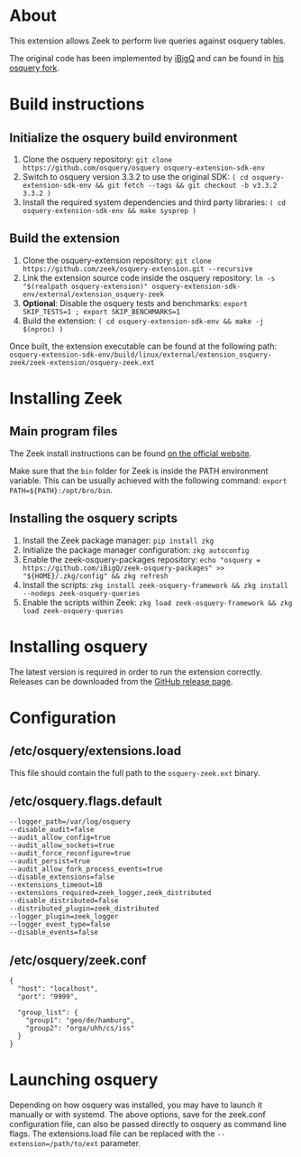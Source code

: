 # About

This extension allows Zeek to perform live queries against osquery tables.

The original code has been implemented by [iBigQ](https://github.com/iBigQ) and can be found in [his osquery fork](https://github.com/iBigQ/osquery).

# Build instructions

## Initialize the osquery build environment
1. Clone the osquery repository: `git clone https://github.com/osquery/osquery osquery-extension-sdk-env`
2. Switch to osquery version 3.3.2 to use the original SDK: `( cd osquery-extension-sdk-env && git fetch --tags && git checkout -b v3.3.2 3.3.2 )`
3. Install the required system dependencies and third party libraries: `( cd osquery-extension-sdk-env && make sysprep )`

## Build the extension
1. Clone the osquery-extension repository: `git clone https://github.com/zeek/osquery-extension.git --recursive`
2. Link the extension source code inside the osquery repository: `ln -s "$(realpath osquery-extension)" osquery-extension-sdk-env/external/extension_osquery-zeek`
3. **Optional**: Disable the osquery tests and benchmarks: `export SKIP_TESTS=1 ; export SKIP_BENCHMARKS=1`
4. Build the extension: `( cd osquery-extension-sdk-env && make -j $(nproc) )`

Once built, the extension executable can be found at the following path: `osquery-extension-sdk-env/build/linux/external/extension_osquery-zeek/zeek-extension/osquery-zeek.ext`

# Installing Zeek
## Main program files
The Zeek install instructions can be found [on the official website](https://zeek.org/download/packages.html).

Make sure that the `bin` folder for Zeek is inside the PATH environment variable. This can be usually achieved with the following command: `export PATH=${PATH}:/opt/bro/bin`.

## Installing the osquery scripts
1. Install the Zeek package manager: `pip install zkg`
2. Initialize the package manager configuration: `zkg autoconfig`
3. Enable the zeek-osquery-packages repository: `echo "osquery = https://github.com/iBigQ/zeek-osquery-packages" >> "${HOME}/.zkg/config" && zkg refresh`
4. Install the scripts: `zkg install zeek-osquery-framework && zkg install --nodeps zeek-osquery-queries`
5. Enable the scripts within Zeek: `zkg load zeek-osquery-framework && zkg load zeek-osquery-queries`

# Installing osquery
The latest version is required in order to run the extension correctly. Releases can be downloaded from the [GitHub release page](https://github.com/osquery/osquery/releases).

# Configuration
## /etc/osquery/extensions.load
This file should contain the full path to the `osquery-zeek.ext` binary.

## /etc/osquery.flags.default
```
--logger_path=/var/log/osquery
--disable_audit=false
--audit_allow_config=true
--audit_allow_sockets=true
--audit_force_reconfigure=true
--audit_persist=true
--audit_allow_fork_process_events=true
--disable_extensions=false
--extensions_timeout=10
--extensions_required=zeek_logger,zeek_distributed
--disable_distributed=false
--distributed_plugin=zeek_distributed
--logger_plugin=zeek_logger
--logger_event_type=false
--disable_events=false
```

## /etc/osquery/zeek.conf
```
{
  "host": "localhost",
  "port": "9999",

  "group_list": {
    "group1": "geo/de/hamburg",
    "group2": "orga/uhh/cs/iss"
  }
}
```

# Launching osquery
Depending on how osquery was installed, you may have to launch it manually or with systemd. The above options, save for the zeek.conf configuration file, can also be passed directly to osquery as command line flags. The extensions.load file can be replaced with the `--extension=/path/to/ext` parameter.
